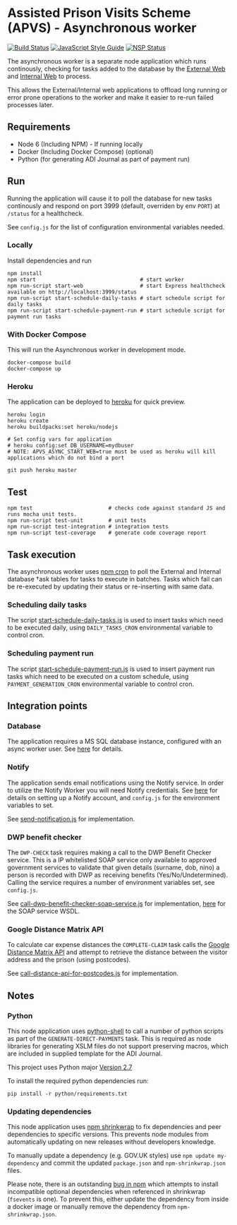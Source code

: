 # Assisted Prison Visits Scheme (APVS) - Asynchronous worker

[![Build Status](https://travis-ci.org/ministryofjustice/apvs-asynchronous-worker.svg?branch=develop)](https://travis-ci.org/ministryofjustice/apvs-asynchronous-worker?branch=develop) [![JavaScript Style Guide](https://img.shields.io/badge/code%20style-standard-brightgreen.svg)](http://standardjs.com/) [![NSP Status](https://nodesecurity.io/orgs/ministry-of-justice-digital/projects/43b6ef86-4a66-4d58-b63d-e550b42fefc5/badge)](https://nodesecurity.io/orgs/ministry-of-justice-digital/projects/43b6ef86-4a66-4d58-b63d-e550b42fefc5)

The asynchronous worker is a separate node application which runs continously, checking for tasks added to the database by the [External Web](https://github.com/ministryofjustice/apvs-external-web) and [Internal Web](https://github.com/ministryofjustice/apvs-internal-web) to process.

This allows the External/Internal web applications to offload long running or error prone operations to the worker and make it easier to re-run failed processes later.

## Requirements

* Node 6 (Including NPM) - If running locally
* Docker (Including Docker Compose) (optional)
* Python (for generating ADI Journal as part of payment run)

## Run

Running the application will cause it to poll the database for new tasks continously and respond on port 3999 (default, overriden by env `PORT`) at `/status` for a healthcheck.

See `config.js` for the list of configuration environmental variables needed.

### Locally
Install dependencies and run

```
npm install
npm start                                 # start worker
npm run-script start-web                  # start Express healthcheck available on http://localhost:3999/status
npm run-script start-schedule-daily-tasks # start schedule script for daily tasks
npm run-script start-schedule-payment-run # start schedule script for payment run tasks
```

### With Docker Compose
This will run the Asynchronous worker in development mode.

```
docker-compose build
docker-compose up
```

### Heroku

The application can be deployed to [heroku](https://www.heroku.com/) for quick preview.

```
heroku login
heroku create
heroku buildpacks:set heroku/nodejs

# Set config vars for application
# heroku config:set DB_USERNAME=mydbuser
# NOTE: APVS_ASYNC_START_WEB=true must be used as heroku will kill applications which do not bind a port

git push heroku master
```

## Test

```
npm test                        # checks code against standard JS and runs mocha unit tests.
npm run-script test-unit        # unit tests
npm run-script test-integration # integration tests
npm run-script test-coverage    # generate code coverage report
```

## Task execution

The asynchronous worker uses [npm cron](https://www.npmjs.com/package/cron) to poll the External and Internal database †ask tables for tasks to execute in batches. Tasks which fail can be re-executed by updating their status or re-inserting with same data.

### Scheduling daily tasks

The script [start-schedule-daily-tasks.js](https://github.com/ministryofjustice/apvs-asynchronous-worker/blob/develop/start-schedule-daily-tasks.js) is used to insert tasks which need to be executed daily, using `DAILY_TASKS_CRON` environmental variable to control cron.

### Scheduling payment run

The script [start-schedule-payment-run.js](https://github.com/ministryofjustice/apvs-asynchronous-worker/blob/develop/start-schedule-payment-run.js) is used to insert payment run tasks which need to be executed on a custom schedule, using `PAYMENT_GENERATION_CRON` environmental variable to control cron.

## Integration points

### Database

The application requires a MS SQL database instance, configured with an async worker user. See [here](https://github.com/ministryofjustice/apvs/tree/develop/database) for details.

### Notify

The application sends email notifications using the Notify service. In order to utilize the Notify Worker you will need Notify credentials. See [here](https://www.gov.uk/government/publications/govuk-notify/govuk-notify) for details on setting up a Notify account, and `config.js` for the environment variables to set.

See [send-notification.js](https://github.com/ministryofjustice/apvs-asynchronous-worker/blob/develop/app/services/notify/send-notification.js) for implementation.

### DWP benefit checker

The `DWP-CHECK` task requires making a call to the DWP Benefit Checker service. This is a IP whitelisted SOAP service only available to approved government services to validate that given details (surname, dob, nino) a person is recorded with DWP as receiving benefits (Yes/No/Undetermined). Calling the service requires a number of environment variables set, see `config.js`.

See [call-dwp-benefit-checker-soap-service.js](https://github.com/ministryofjustice/apvs-asynchronous-worker/blob/develop/app/services/benefit-checker/call-dwp-benefit-checker-soap-service.js) for implementation, [here](https://github.com/ministryofjustice/apvs-asynchronous-worker/blob/develop/app/services/benefit-checker/BenefitChecker.wsdl) for the SOAP service WSDL.

### Google Distance Matrix API

To calculate car expense distances the `COMPLETE-CLAIM` task calls the [Google Distance Matrix API](https://developers.google.com/maps/documentation/distance-matrix/) and attempt to retrieve the distance between the visitor address and the prison (using postcodes).

See [call-distance-api-for-postcodes.js](https://github.com/ministryofjustice/apvs-asynchronous-worker/blob/develop/app/services/distance-checker/call-distance-api-for-postcodes.js) for implementation.

## Notes

### Python

This node application uses [python-shell](https://www.npmjs.com/package/python-shell) to call a number of python scripts as part of the `GENERATE-DIRECT-PAYMENTS` task. This is required as node libraries for generating XSLM files do not support preserving macros, which are included in supplied template for the ADI Journal.

This project uses Python major [Version 2.7](https://www.python.org/download/releases/2.7/)

To install the required python dependencies run:

```
pip install -r python/requirements.txt
```

### Updating dependencies

This node application uses [npm shrinkwrap](https://docs.npmjs.com/cli/shrinkwrap) to fix dependencies and peer dependencies to specific versions. This prevents node modules from automatically updating on new releases without developers knowledge.

To manually update a dependency (e.g. GOV.UK styles) use `npm update my-dependency` and commit the updated `package.json` and `npm-shrinkwrap.json` files.

Please note, there is an outstanding [bug in npm](https://github.com/npm/npm/issues/14042) which attempts to install incompatible optional dependencies when referenced in shrinkwrap (`fsevents` is one). To prevent this, either update the dependency from inside a docker image or manually remove the dependency from `npm-shrinkwrap.json`.
